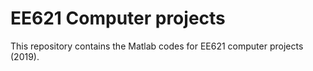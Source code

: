# EE621 Computer projects

This repository contains the Matlab codes for EE621 computer projects (2019).
